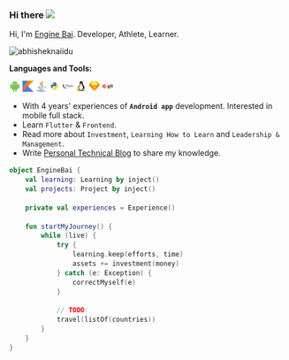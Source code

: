 ### Hi there <img src="https://media.giphy.com/media/hvRJCLFzcasrR4ia7z/giphy.gif" width="25px">
Hi, I'm <a href="https://enginebai.com/">Engine Bai</a>.
Developer, Athlete, Learner.

<img src="https://github-readme-stats.vercel.app/api?username=enginebai&count_private=true&show_icons=true&theme=gotham" alt="abhisheknaiidu"/>

**Languages and Tools:**  

<code><img height="20" src="https://raw.githubusercontent.com/github/explore/5c058a388828bb5fde0bcafd4bc867b5bb3f26f3/topics/android/android.png"></code>
<code><img height="20" src="https://raw.githubusercontent.com/github/explore/80688e429a7d4ef2fca1e82350fe8e3517d3494d/topics/kotlin/kotlin.png"></code>
<code><img height="20" src="https://raw.githubusercontent.com/github/explore/80688e429a7d4ef2fca1e82350fe8e3517d3494d/topics/java/java.png"></code>
<code><img height="20" src="https://raw.githubusercontent.com/github/explore/80688e429a7d4ef2fca1e82350fe8e3517d3494d/topics/python/python.png"></code>
<code><img height="20" src="https://raw.githubusercontent.com/github/explore/80688e429a7d4ef2fca1e82350fe8e3517d3494d/topics/flask/flask.png"></code>
<code><img height="20" src="https://raw.githubusercontent.com/github/explore/80688e429a7d4ef2fca1e82350fe8e3517d3494d/topics/linux/linux.png"></code>
<code><img height="20" src="https://raw.githubusercontent.com/github/explore/a5995564b5ff71c41da080abc49f1ba4132127c1/topics/sketch/sketch.png"></code>
<code><img height="20" src="https://raw.githubusercontent.com/github/explore/80688e429a7d4ef2fca1e82350fe8e3517d3494d/topics/git/git.png"></code>

* With 4 years' experiences of **`Android app`** development. Interested in mobile full stack. 
* Learn `Flutter` & `Frontend`.
* Read more about `Investment`, `Learning How to Learn` and `Leadership & Management`.
* Write [Personal Technical Blog](https://enginebai.com/) to share my knowledge.


```kotlin
object EngineBai {
    val learning: Learning by inject()
    val projects: Project by inject()

    private val experiences = Experience()

    fun startMyJourney() {
        while (live) {
            try {
                learning.keep(efforts, time)
                assets += investment(money)
            } catch (e: Exception) {
                correctMyself(e)
            }

            // TODO:
            travel(listOf(countries))
        }
    }
}
```